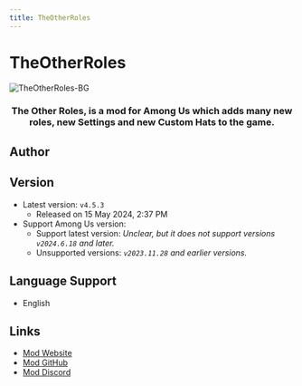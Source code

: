 ```yaml
---
title: TheOtherRoles
---
```

# TheOtherRoles
![TheOtherRoles-BG](https://cn-sy1.rains3.com/xtremewave/TheOtherRoles.png)

<div align="center">
<h3>The Other Roles, is a mod for Among Us which adds many new roles, new Settings and new Custom Hats to the game.</h3>
</div>

<script setup>
import { VPTeamMembers } from 'vitepress/theme'

const members = [
  {
    avatar: 'https://cn-sy1.rains3.com/xtremewave/twix.jpg',
    name: 'twix',
    title: 'Developer',
    org: 'The Other Roles',
    orgLink: 'https://github.com/TheOtherRolesAU',
    links: [
      { icon: 'github', link: 'https://github.com/whichtwix' },
    ]
  },
]
</script>

## Author

<div align="center">
<VPTeamMembers size="small" :members="members" />
</div>

## Version
- Latest version: `v4.5.3`
  - Released on 15 May 2024, 2:37 PM
- Support Among Us version:
    - Support latest version: *Unclear, but it does not support versions `v2024.6.18` and later.*
    - Unsupported versions: *`v2023.11.28` and earlier versions.*

## Language Support
- English

## Links
- [Mod Website](http://theotherroles.de)
- [Mod GitHub](https://github.com/TheOtherRolesAU/TheOtherRoles)
- [Mod Discord](https://discord.gg/77RkMJHWsM)